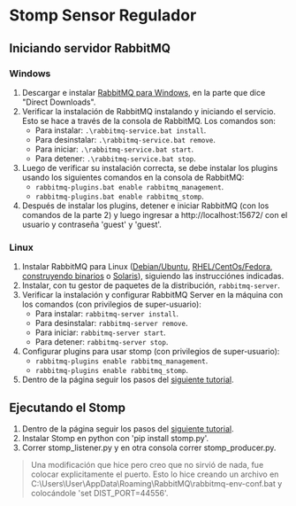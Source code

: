 # Stomp Sensor Regulador

## Iniciando servidor RabbitMQ

### Windows

1. Descargar e instalar [RabbitMQ para Windows](https://www.rabbitmq.com/install-windows.html#downloads), en la parte
   que dice "Direct Downloads".
2. Verificar la instalación de RabbitMQ instalando y iniciando el servicio. Esto se hace a través de la consola de
   RabbitMQ. Los comandos son:
    - Para instalar: `.\rabbitmq-service.bat install`.
    - Para desinstalar: `.\rabbitmq-service.bat remove`.
    - Para iniciar: `.\rabbitmq-service.bat start`.
    - Para detener: `.\rabbitmq-service.bat stop`.
3. Luego de verificar su instalación correcta, se debe instalar los plugins usando los siguientes comandos en la consola
   de RabbitMQ:
    - `rabbitmq-plugins.bat enable rabbitmq_management`.
    - `rabbitmq-plugins.bat enable rabbitmq_stomp`.
4. Después de instalar los plugins, detener e iniciar RabbitMQ (con los comandos de la parte 2) y luego ingresar
   a http://localhost:15672/ con el usuario y contraseña 'guest' y 'guest'.

### Linux

1. Instalar RabbitMQ para
   Linux ([Debian/Ubuntu](https://rabbitmq.com/install-debian.html), [RHEL/CentOs/Fedora](https://rabbitmq.com/install-rpm.html),
   [construyendo binarios](https://rabbitmq.com/install-generic-unix.html)
   o [Solaris](https://rabbitmq.com/install-solaris.html)), siguiendo las instrucciónes indicadas.
2. Instalar, con tu gestor de paquetes de la distribución, `rabbitmq-server`.
3. Verificar la instalación y configurar RabbitMQ Server en la máquina con los comandos (con privilegios de
   super-usuario):
    - Para instalar: `rabbitmq-server install`.
    - Para desinstalar: `rabbitmq-server remove`.
    - Para iniciar: `rabbitmq-server start`.
    - Para detener: `rabbitmq-server stop`.
4. Configurar plugins para usar stomp (con privilegios de super-usuario):
    - `rabbitmq-plugins enable rabbitmq_management`.
    - `rabbitmq-plugins enable rabbitmq_stomp`.
5. Dentro de la página seguir los pasos
   del [siguiente tutorial](https://funprojects.blog/2020/05/14/stomp-protocol-with-rabbitmq-node-red-and-python/).

## Ejecutando el Stomp

1. Dentro de la página seguir los pasos
   del [siguiente tutorial](https://funprojects.blog/2020/05/14/stomp-protocol-with-rabbitmq-node-red-and-python/).
2. Instalar Stomp en python con 'pip install stomp.py'.
3. Correr stomp_listener.py y en otra consola correr stomp_producer.py.

> Una modificación que hice pero creo que no sirvió de nada, fue colocar explicitamente el puerto. Esto lo hice creando
> un archivo en C:\Users\User\AppData\Roaming\RabbitMQ\rabbitmq-env-conf.bat y colocándole 'set DIST_PORT=44556'.
